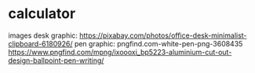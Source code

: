 # calculator

images
desk graphic:
https://pixabay.com/photos/office-desk-minimalist-clipboard-6180926/
pen graphic: pngfind.com-white-pen-png-3608435
https://www.pngfind.com/mpng/ixoooxi_bp5223-aluminium-cut-out-design-ballpoint-pen-writing/